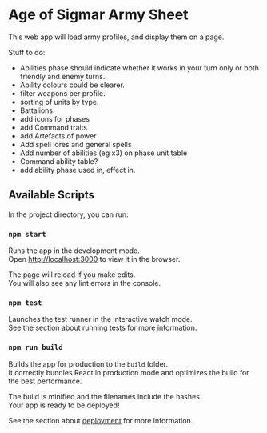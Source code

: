# Age of Sigmar Army Sheet

This web app will load army profiles, and display them on a page.

Stuff to do:

- Abilities phase should indicate whether it works in your turn only or both friendly and enemy turns.
- Ability colours could be clearer.
- filter weapons per profile.
- sorting of units by type.
- Battalions.
- add icons for phases
- add Command traits
- add Artefacts of power
- Add spell lores and general spells
- Add number of abilities (eg x3) on phase unit table
- Command ability table?
- add ability phase used in, effect in.

## Available Scripts

In the project directory, you can run:

### `npm start`

Runs the app in the development mode.\
Open [http://localhost:3000](http://localhost:3000) to view it in the browser.

The page will reload if you make edits.\
You will also see any lint errors in the console.

### `npm test`

Launches the test runner in the interactive watch mode.\
See the section about [running tests](https://facebook.github.io/create-react-app/docs/running-tests) for more information.

### `npm run build`

Builds the app for production to the `build` folder.\
It correctly bundles React in production mode and optimizes the build for the best performance.

The build is minified and the filenames include the hashes.\
Your app is ready to be deployed!

See the section about [deployment](https://facebook.github.io/create-react-app/docs/deployment) for more information.
